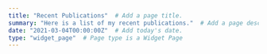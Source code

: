 ```yaml
---
title: "Recent Publications"  # Add a page title.
summary: "Here is a list of my recent publications."  # Add a page description.
date: "2021-03-04T00:00:00Z"  # Add today's date.
type: "widget_page"  # Page type is a Widget Page
---
```


<!-- ---
title: Publications
cms_exclude: true

# View.
#   1 = List
#   2 = Compact
#   3 = Card
#   4 = Citation
view: 4

# Optional header image (relative to `static/media/` folder).
header:
  caption: ""
  image: ""
--- -->
